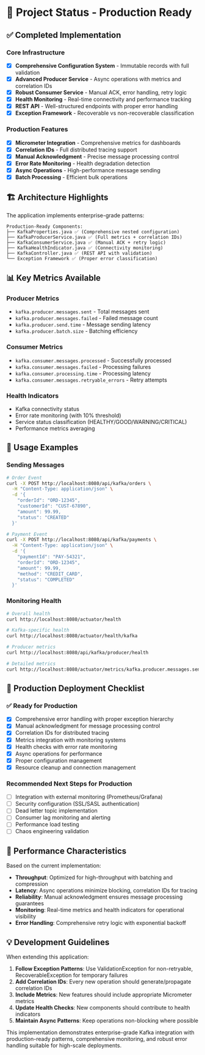 # 🎯 Project Status - Production Ready

## ✅ Completed Implementation

### Core Infrastructure
- [x] **Comprehensive Configuration System** - Immutable records with full validation
- [x] **Advanced Producer Service** - Async operations with metrics and correlation IDs  
- [x] **Robust Consumer Service** - Manual ACK, error handling, retry logic
- [x] **Health Monitoring** - Real-time connectivity and performance tracking
- [x] **REST API** - Well-structured endpoints with proper error handling
- [x] **Exception Framework** - Recoverable vs non-recoverable classification

### Production Features
- [x] **Micrometer Integration** - Comprehensive metrics for dashboards
- [x] **Correlation IDs** - Full distributed tracing support
- [x] **Manual Acknowledgment** - Precise message processing control
- [x] **Error Rate Monitoring** - Health degradation detection
- [x] **Async Operations** - High-performance message sending
- [x] **Batch Processing** - Efficient bulk operations

## 🏗️ Architecture Highlights

The application implements enterprise-grade patterns:

```
Production-Ready Components:
├── KafkaProperties.java ✅ (Comprehensive nested configuration)
├── KafkaProducerService.java ✅ (Full metrics + correlation IDs)
├── KafkaConsumerService.java ✅ (Manual ACK + retry logic)
├── KafkaHealthIndicator.java ✅ (Connectivity monitoring)
├── KafkaController.java ✅ (REST API with validation)
└── Exception Framework ✅ (Proper error classification)
```

## 📊 Key Metrics Available

### Producer Metrics
- `kafka.producer.messages.sent` - Total messages sent
- `kafka.producer.messages.failed` - Failed message count
- `kafka.producer.send.time` - Message sending latency
- `kafka.producer.batch.size` - Batching efficiency

### Consumer Metrics  
- `kafka.consumer.messages.processed` - Successfully processed
- `kafka.consumer.messages.failed` - Processing failures
- `kafka.consumer.processing.time` - Processing latency
- `kafka.consumer.messages.retryable_errors` - Retry attempts

### Health Indicators
- Kafka connectivity status
- Error rate monitoring (with 10% threshold)
- Service status classification (HEALTHY/GOOD/WARNING/CRITICAL)
- Performance metrics averaging

## 🔧 Usage Examples

### Sending Messages
```bash
# Order Event
curl -X POST http://localhost:8080/api/kafka/orders \
  -H "Content-Type: application/json" \
  -d '{
    "orderId": "ORD-12345",
    "customerId": "CUST-67890", 
    "amount": 99.99,
    "status": "CREATED"
  }'

# Payment Event  
curl -X POST http://localhost:8080/api/kafka/payments \
  -H "Content-Type: application/json" \
  -d '{
    "paymentId": "PAY-54321",
    "orderId": "ORD-12345",
    "amount": 99.99,
    "method": "CREDIT_CARD",
    "status": "COMPLETED"
  }'
```

### Monitoring Health
```bash
# Overall health
curl http://localhost:8080/actuator/health

# Kafka-specific health
curl http://localhost:8080/actuator/health/kafka

# Producer metrics
curl http://localhost:8080/api/kafka/producer/health

# Detailed metrics
curl http://localhost:8080/actuator/metrics/kafka.producer.messages.sent
```

## 🎯 Production Deployment Checklist

### ✅ Ready for Production
- [x] Comprehensive error handling with proper exception hierarchy
- [x] Manual acknowledgment for message processing control
- [x] Correlation IDs for distributed tracing
- [x] Metrics integration with monitoring systems
- [x] Health checks with error rate monitoring
- [x] Async operations for performance
- [x] Proper configuration management
- [x] Resource cleanup and connection management

### Recommended Next Steps for Production
- [ ] Integration with external monitoring (Prometheus/Grafana)
- [ ] Security configuration (SSL/SASL authentication)
- [ ] Dead letter topic implementation
- [ ] Consumer lag monitoring and alerting
- [ ] Performance load testing
- [ ] Chaos engineering validation

## 🚀 Performance Characteristics

Based on the current implementation:

- **Throughput**: Optimized for high-throughput with batching and compression
- **Latency**: Async operations minimize blocking, correlation IDs for tracing
- **Reliability**: Manual acknowledgment ensures message processing guarantees
- **Monitoring**: Real-time metrics and health indicators for operational visibility
- **Error Handling**: Comprehensive retry logic with exponential backoff

## 💡 Development Guidelines

When extending this application:

1. **Follow Exception Patterns**: Use ValidationException for non-retryable, RecoverableException for temporary failures
2. **Add Correlation IDs**: Every new operation should generate/propagate correlation IDs
3. **Include Metrics**: New features should include appropriate Micrometer metrics
4. **Update Health Checks**: New components should contribute to health indicators
5. **Maintain Async Patterns**: Keep operations non-blocking where possible

This implementation demonstrates enterprise-grade Kafka integration with production-ready patterns, comprehensive monitoring, and robust error handling suitable for high-scale deployments.
